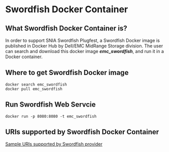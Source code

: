 # Swordfish Docker Container

## What Swordfish Docker Container is?
In order to support SNIA Swordfish Plugfest, a Swordfish Docker image is published in Docker Hub by Dell/EMC MidRange Storage division.
The user can search and download this docker image **_emc_swordfish_**, and run it in a Docker container.

## Where to get Swordfish Docker image
```
docker search emc_swordfish
docker pull emc_swordfish
```

## Run Swordfish Web Servcie
 ```
docker run -p 8080:8080 -t emc_swordfish
```

## URIs supported by Swordfish Docker Container
[Sample URIs supported by Swordfish provider](sample.md)
